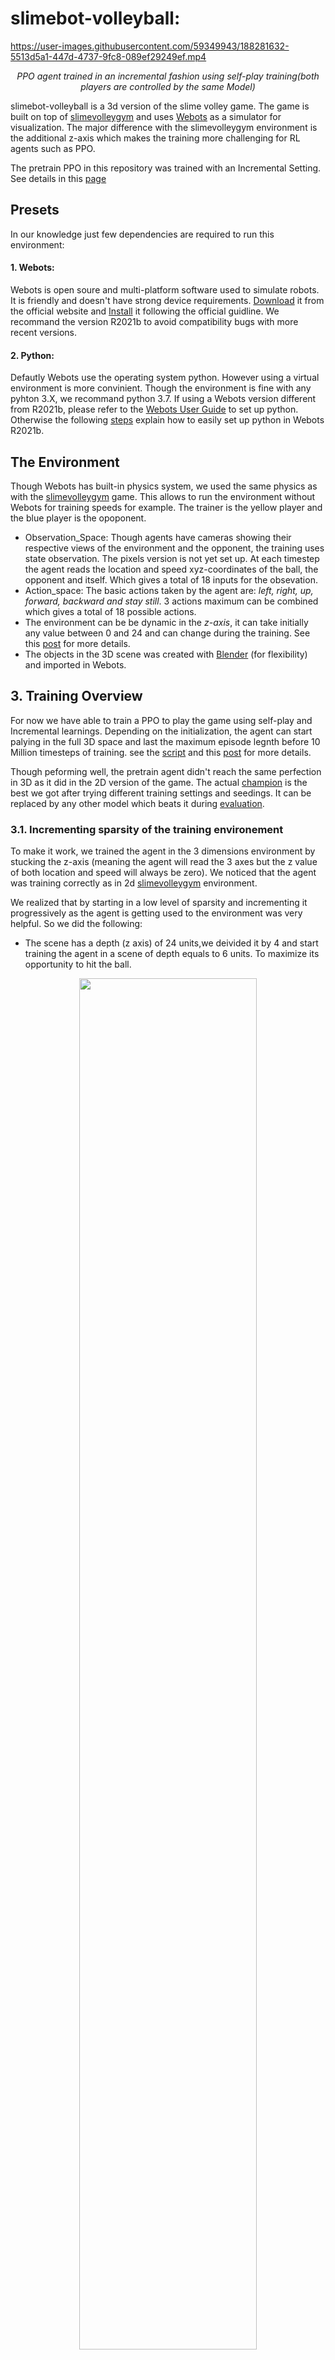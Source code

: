# slimebot-volleyball: 

https://user-images.githubusercontent.com/59349943/188281632-5513d5a1-447d-4737-9fc8-089ef29249ef.mp4
<p align="center">
  <em>PPO agent trained in an incremental fashion using self-play training(both players are controlled by the same Model)</em>
</p>

slimebot-volleyball is a 3d version of the slime volley game. The game is built on top of [slimevolleygym](https://github.com/hardmaru/slimevolleygym) and uses [Webots](https://cyberbotics.com/) as a simulator for visualization. The major difference with the slimevolleygym environment is the additional z-axis which makes the training more challenging for RL agents such as PPO.

The pretrain PPO in this repository was trained with an Incremental Setting. See details in this [page](https://github.com/jbakambana/slimebot-volleyball/blob/main/INCREMENTAL%20TRAINING.MD)

## Presets

In our knowledge just few dependencies are required to run this environment: 

#### 1. Webots:

Webots is open soure and multi-platform software used to simulate robots. It is friendly and doesn't have strong device requirements. [Download](https://cyberbotics.com/) it from the official website and [Install](https://cyberbotics.com/doc/guide/installing-webots) it following the official guidline. We recommand the version R2021b to avoid compatibility bugs with more recent versions.

#### 2. Python:

Defautly Webots use the operating system python. However using a virtual environment is more convinient. Though the environment is fine with any pyhton 3.X, we recommand python 3.7. If using a Webots version different from R2021b, please refer to the [Webots User Guide](https://cyberbotics.com/doc/guide/using-python) to set up python. Otherwise the following [steps](https://github.com/jbakambana/slimebot-volleyball/blob/main/SETTING%20UP.md) explain how to easily set up python in Webots R2021b.

## The Environment

Though Webots has built-in physics system, we used the same physics as with the [slimevolleygym](https://github.com/hardmaru/slimevolleygym) game. This allows to run the environment without Webots for training speeds for example. The trainer is the yellow player and the blue player is the opoponent.

- Observation_Space: Though agents have cameras showing their respective views of the environment and the opponent, the training uses state observation. The pixels version is not yet set up. At each timestep the agent reads the location and speed xyz-coordinates of the ball, the opponent and itself. Which gives a total of 18 inputs for the obsevation.
- Action_space: The basic actions taken by the agent are: *left, right, up, forward, backward  and stay still*. 3 actions maximum can be combined which  gives a total of 18 possible actions.
- The environment can be be dynamic in the *z-axis*, it can take initially any value between 0 and 24 and can change during the training. See this [post](https://github.com/jbakambana/slimebot-volleyball/blob/main/INCREMENTAL%20TRAINING.MD) for more details.
- The objects in the 3D scene was created with [Blender](https://www.blender.org/) (for flexibility) and imported in Webots.

## 3. Training Overview

For now we have able to train a PPO to play the game using self-play and Incremental learnings. Depending on the initialization, the agent can start palying in the full 3D space and last the maximum episode legnth before 10 Million timesteps of training. see the [script](https://github.com/jbakambana/slimebot-volleyball/blob/main/slimebot-volleyball/controllers/selfplay_training_ppo/selfplay_training_ppo.py) and this [post](https://github.com/jbakambana/slimebot-volleyball/blob/main/INCREMENTAL%20TRAINING.MD) for more details.

Though peforming well, the pretrain agent didn't reach the same perfection in 3D as it did in the 2D version of the game. The actual [champion](link) is the best we got after trying different training settings and seedings. It can be replaced by any other model which beats it during [evaluation](link).

### 3.1. Incrementing sparsity of the training environement

To make it work, we trained the agent in the 3 dimensions environment by stucking the z-axis (meaning the agent will read the 3 axes but the z value of both location and speed will always be zero). We noticed that the agent was training correctly as in 2d [slimevolleygym](https://github.com/hardmaru/slimevolleygym) environment.

We realized that by starting in a low level of sparsity and incrementing it progressively as the agent is getting used to the environment was very helpful. So we did the following:

  - The scene has a depth (z axis) of 24 units,we deivided it by 4 and start training the agent in a scene of depth equals to 6 units. To maximize its opportunity to hit the ball.
  
  <p align="center">
  <img width="75%" src="https://github.com/jbakambana/3D-slimevolley/blob/main/Images/simulation_5.gif"></img>
  </p>
  <p align="center">
  <em>The agent training with a narrowed depth at the beggining. Notice that he started to follow the ball</em>
  </p>
  
  - After seeing that the agent has started to master the environment and reach of particular performance (mean reward or mean episode length) we upgrade the depth (let say 12 units) and continue the training. We noticed that,after increasing the depth, the performance will downgrade a bit before starting to go up again. But, at least the agent was able to follow the ball everywhere but was just missing it sometimes.
  - We repeated the same rule of upgration of the depth until the agent will start playting on the maximum depth of the scene meaning 24 units.
  - Depending on the initialization of the Neural Network, in one of the experiment the agent was able to play almost perfectly the game in more or less 10 millions timesteps (sometimes it needs above 20 M timesteps)



## 4. Coming next

### 4.1. Using Webots built-in sensors

The use of state observation shows weakness in the input dimension when we need to move an agent trained in a single enviromment to an team play environment (which will increase the observation size). This is why using sensors such as Camera would be a better approach. The input dimension will never change at any environment the agent would  be placed.

- Camera: We would like to use the Webots camera to allow agent to use pixels and see if it can train in both single and teamplay environments.
- Distance sensor: We would like also to see if the built-in distance sensor my be helpul to train the agent as it can detect objects by distance.
- Combine sensors: Human don't use only one sens when performing tasks. A player can react in what he sees and hears from it teammates. We would like to see how to combine different sensors inputs for an optimal training.

### 4.1. Team play
Team not yet successful trained in 3D

https://user-images.githubusercontent.com/59349943/191286958-cacc7b9d-372b-4b66-b275-25181bca6d59.mp4

<p align="center">
  <em>Collaborative selfplay training of 2 PPO in 2D fashion</em>
</p>

## Cocnlusion

This is a lot of statements and questions to answers. Not sure everything will be done in a Master! But let see how far we'll go with the avialable time.



